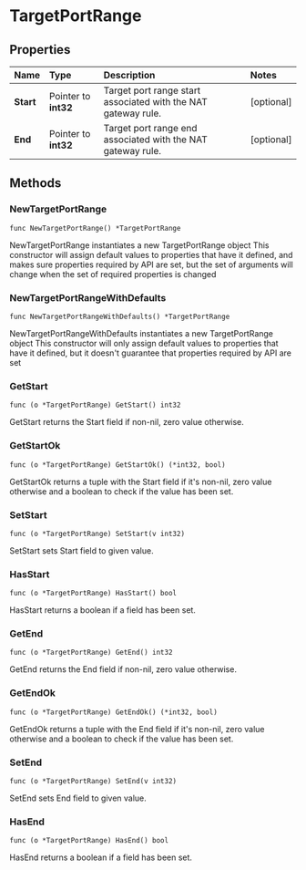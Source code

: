 # TargetPortRange

## Properties

| Name | Type | Description | Notes |
| :--- | :--- | :--- | :--- |
| **Start** | Pointer to **int32** | Target port range start associated with the NAT gateway rule. | \[optional\] |
| **End** | Pointer to **int32** | Target port range end associated with the NAT gateway rule. | \[optional\] |

## Methods

### NewTargetPortRange

`func NewTargetPortRange() *TargetPortRange`

NewTargetPortRange instantiates a new TargetPortRange object This constructor will assign default values to properties that have it defined, and makes sure properties required by API are set, but the set of arguments will change when the set of required properties is changed

### NewTargetPortRangeWithDefaults

`func NewTargetPortRangeWithDefaults() *TargetPortRange`

NewTargetPortRangeWithDefaults instantiates a new TargetPortRange object This constructor will only assign default values to properties that have it defined, but it doesn't guarantee that properties required by API are set

### GetStart

`func (o *TargetPortRange) GetStart() int32`

GetStart returns the Start field if non-nil, zero value otherwise.

### GetStartOk

`func (o *TargetPortRange) GetStartOk() (*int32, bool)`

GetStartOk returns a tuple with the Start field if it's non-nil, zero value otherwise and a boolean to check if the value has been set.

### SetStart

`func (o *TargetPortRange) SetStart(v int32)`

SetStart sets Start field to given value.

### HasStart

`func (o *TargetPortRange) HasStart() bool`

HasStart returns a boolean if a field has been set.

### GetEnd

`func (o *TargetPortRange) GetEnd() int32`

GetEnd returns the End field if non-nil, zero value otherwise.

### GetEndOk

`func (o *TargetPortRange) GetEndOk() (*int32, bool)`

GetEndOk returns a tuple with the End field if it's non-nil, zero value otherwise and a boolean to check if the value has been set.

### SetEnd

`func (o *TargetPortRange) SetEnd(v int32)`

SetEnd sets End field to given value.

### HasEnd

`func (o *TargetPortRange) HasEnd() bool`

HasEnd returns a boolean if a field has been set.

